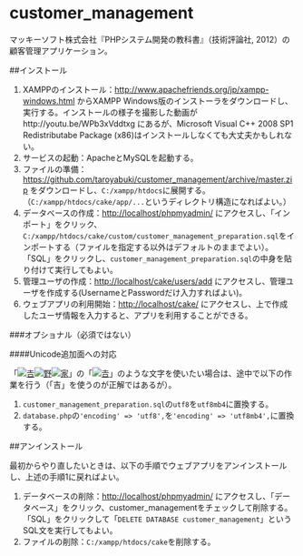 customer_management
===================

マッキーソフト株式会社『PHPシステム開発の教科書』（技術評論社, 2012）の顧客管理アプリケーション。

##インストール

1. XAMPPのインストール：http://www.apachefriends.org/jp/xampp-windows.html からXAMPP Windows版のインストーラをダウンロードし、実行する。インストールの様子を撮影した動画がhttp://youtu.be/WPb3xVddtxg にあるが、Microsoft Visual C++ 2008 SP1 Redistributabe Package (x86)はインストールしなくても大丈夫かもしれない。
1. サービスの起動：ApacheとMySQLを起動する。
1. ファイルの準備：https://github.com/taroyabuki/customer_management/archive/master.zip をダウンロードし、`C:/xampp/htdocs`に展開する。（`C:/xampp/htdocs/cake/app/...`というディレクトリ構造になればよい。）
1. データベースの作成：[http://localhost/phpmyadmin/](http://localhost/phpmyadmin/) にアクセスし、「インポート」をクリック、`C:/xampp/htdocs/cake/custom/customer_management_preparation.sql`をインポートする（ファイルを指定する以外はデフォルトのままでよい）。「SQL」をクリックし、`customer_management_preparation.sql`の中身を貼り付けて実行してもよい。
1. 管理ユーザの作成：[http://localhost/cake/users/add](http://localhost/cake/users/add) にアクセスし、管理ユーザを作成する(UsernameとPasswordだけ入力すればよい)。
1. ウェブアプリの利用開始：[http://localhost/cake/](http://localhost/cake/) にアクセスし、上で作成したユーザ情報を入力すると、アプリを利用することができる。

###オプショナル（必須ではない）

####Unicode追加面への対応

「[![𠮷](http://www.unicode.org/cgi-bin/refglyph?24-20BB7)](http://www.unicode.org/cgi-bin/GetUnihanData.pl?codepoint=20bb7)[![野](http://www.unicode.org/cgi-bin/refglyph?24-91CE)](http://www.unicode.org/cgi-bin/GetUnihanData.pl?codepoint=91CE)[![家](http://www.unicode.org/cgi-bin/refglyph?24-5BB6)](http://www.unicode.org/cgi-bin/GetUnihanData.pl?codepoint=5bb6)」の「[![𠮷](http://www.unicode.org/cgi-bin/refglyph?24-20BB7)](http://www.unicode.org/cgi-bin/GetUnihanData.pl?codepoint=20bb7)」のような文字を使いたい場合は、途中で以下の作業を行う（「吉」を使うのが正解ではあるが）。

1. `customer_management_preparation.sql`の`utf8`を`utf8mb4`に置換する。
1. `database.php`の`'encoding' => 'utf8',`を`'encoding' => 'utf8mb4',`に置換する。

##アンインストール

最初からやり直したいときは、以下の手順でウェブアプリをアンインストールし、上述の手順1に戻ればよい。

1. データベースの削除：[http://localhost/phpmyadmin/](http://localhost/phpmyadmin/) にアクセスし、「データベース」をクリック、customer_managementをチェックして削除する。「SQL」をクリックして「`DELETE DATABASE customer_management`」というSQL文を実行してもよい。
1. ファイルの削除：`C:/xampp/htdocs/cake`を削除する。
